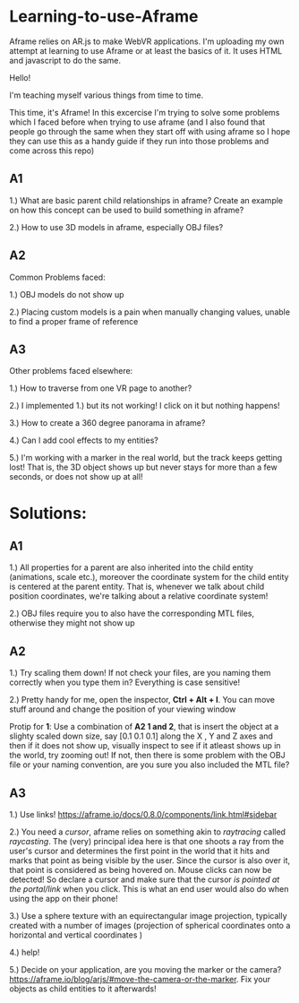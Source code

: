 # Learning-to-use-Aframe
Aframe relies on AR.js to make WebVR applications. I'm uploading my own attempt at learning to use Aframe or at least the basics of it. It uses HTML and javascript to do the same.


Hello!

I'm teaching myself various things from time to time. 

This time, it's Aframe! In this excercise I'm trying to solve some problems which I faced before when trying to use aframe (and I also found that people go through the same when they start off with using aframe so I hope they can use this as a handy guide if they run into those problems and come across this repo)

## A1

1.) What are basic parent child relationships in aframe? Create an example on how this concept can be used to build something in aframe?

2.) How to use 3D models in aframe, especially OBJ files?

## A2

Common Problems faced:

1.) OBJ models do not show up

2.) Placing custom models is a pain when manually changing values, unable to find a proper frame of reference

## A3

Other problems faced elsewhere:

1.) How to traverse from one VR page to another?

2.) I implemented 1.) but its not working! I click on it but nothing happens!

3.) How to create a 360 degree panorama in aframe?

4.) Can I add cool effects to my entities?

5.) I'm working with a marker in the real world, but the track keeps getting lost! That is, the 3D object shows up but never stays for more than a few seconds, or does not show up at all!

# Solutions:

## A1

1.) All properties for a parent are also inherited into the child entity (animations, scale etc.), moreover the coordinate system for the child entity is centered at the parent entity. That is, whenever we talk about child position coordinates, we're talking about a relative coordinate system!

2.) OBJ files require you to also have the corresponding MTL files, otherwise they might not show up

## A2

1.) Try scaling them down! If not check your files, are you naming them correctly when you type them in? Everything is case sensitive!

2.) Pretty handy for me, open the inspector, **Ctrl + Alt + I**. You can move stuff around and change the position of your viewing window 

Protip for **1**: Use a combination of **A2 1 and 2**, that is insert the object at a slighty scaled down size, say [0.1 0.1 0.1] along the X , Y and Z axes and then if it does not show up, visually inspect to see if it atleast shows up in the world, try zooming out! If not, then there is some problem with the OBJ file or your naming convention, are you sure you also included the MTL file?

## A3

1.) Use links! https://aframe.io/docs/0.8.0/components/link.html#sidebar

2.) You need a *cursor*, aframe relies on something akin to *raytracing* called *raycasting*. The (very) principal idea here is that one shoots a ray from the user's cursor and determines the first point in the world that it hits and marks that point as being visible by the user. Since the cursor is also over it, that point is considered as being hovered on. Mouse clicks can now be detected! So declare a cursor and make sure that the cursor *is pointed at the portal/link* when you click. This is what an end user would also do when using the app on their phone!

3.) Use a sphere <a-sphere> </a-sphere> texture with an equirectangular image projection, typically created with a number of images (projection of spherical coordinates onto a horizontal and vertical coordinates )

4.) <a-animations> </a-animations> help!

5.) Decide on your application, are you moving the marker or the camera? https://aframe.io/blog/arjs/#move-the-camera-or-the-marker. Fix your objects as child entities to it afterwards!
